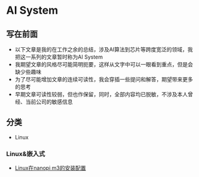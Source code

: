 # AI System

## 写在前面
- 以下文章是我的在工作之余的总结，涉及AI算法到芯片等跨度宽泛的领域，我把这一系列的文章暂时称为AI System
- 我期望文章的风格尽可能简明扼要，这样从文字中可以一眼看到重点，但是会缺少些趣味
- 为了尽可能增加文章的连续可读性，我会穿插一些提问和解答，期望带来更多的思考
- 早期文章可读性较弱，但也作保留，同时，全部内容均已脱敏，不涉及本人曾经、当前公司的敏感信息

## 分类
- Linux

### Linux&嵌入式
- [Linux在nanopi m3的安装配置](https://blog.csdn.net/heroybc/article/details/78562379)
